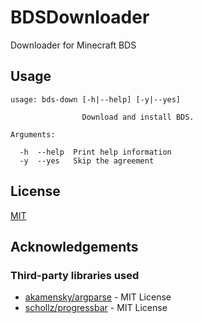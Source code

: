 # BDSDownloader
Downloader for Minecraft BDS

## Usage
```
usage: bds-down [-h|--help] [-y|--yes]

                Download and install BDS.

Arguments:

  -h  --help  Print help information
  -y  --yes   Skip the agreement
```

## License

[MIT](https://choosealicense.com/licenses/mit/)

## Acknowledgements

### Third-party libraries used

- [akamensky/argparse](https://github.com/akamensky/argparse) - MIT License
- [schollz/progressbar](https://github.com/schollz/progressbar) - MIT License